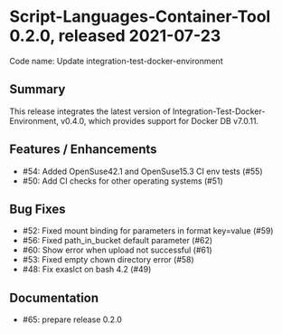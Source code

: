 # Script-Languages-Container-Tool 0.2.0, released 2021-07-23

Code name: Update integration-test-docker-environment

## Summary 

This release integrates the latest version of Integration-Test-Docker-Environment, v0.4.0,
which provides support for Docker DB v7.0.11.

## Features / Enhancements

 - #54: Added OpenSuse42.1 and OpenSuse15.3 CI env tests (#55)
 - #50: Add CI checks for other operating systems (#51)

## Bug Fixes

 - #52: Fixed mount binding for parameters in format key=value (#59)
 - #56: Fixed path_in_bucket default parameter (#62)
 - #60: Show error when upload not successful (#61)
 - #53: Fixed empty chown directory error (#58)
 - #48: Fix exaslct on bash 4.2 (#49)

## Documentation

 - #65: prepare release 0.2.0